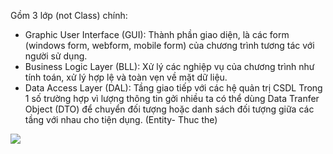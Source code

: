 
Gồm 3 lớp (not Class) chính:
+ Graphic User Interface (GUI): Thành phần giao diện, là các form (windows form, webform, mobile form) của chương trình tương tác với người sử dụng.
+ Business Logic Layer (BLL): Xử lý các nghiệp vụ của chương trình như tính toán, xử lý hợp lệ và toàn vẹn về mặt dữ liệu.
+ Data Access Layer (DAL): Tầng giao tiếp với các hệ quản trị CSDL
Trong 1 số trường hợp vì lượng thông tin gởi nhiều ta có thể dùng Data Tranfer Object (DTO) để chuyển đối tượng hoặc danh sách đối tượng giữa các tầng với nhau cho tiện dụng. (Entity- Thuc the)
<p><img src="https://user-images.githubusercontent.com/27814649/28239868-ebfff4e6-699f-11e7-99e0-1483300d0881.PNG"></p>

